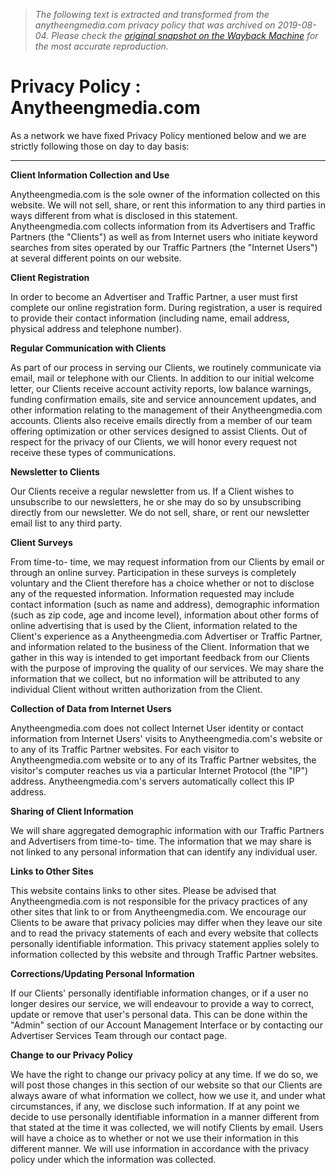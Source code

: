 > *The following text is extracted and transformed from the anytheengmedia.com privacy policy that was archived on 2019-08-04. Please check the [original snapshot on the Wayback Machine](https://web.archive.org/web/20190804135233id_/http%3A//anytheengmedia.com/privacy.html) for the most accurate reproduction.*

# Privacy Policy : Anytheengmedia.com

As a network we have fixed Privacy Policy mentioned below and we are strictly following those on day to day basis: 

* * *

**Client Information Collection and Use**

Anytheengmedia.com is the sole owner of the information collected on this website. We will not sell, share, or rent this information to any third parties in ways different from what is disclosed in this statement. Anytheengmedia.com collects information from its Advertisers and Traffic Partners (the "Clients") as well as from Internet users who initiate keyword searches from sites operated by our Traffic Partners (the "Internet Users") at several different points on our website.

**Client Registration**

In order to become an Advertiser and Traffic Partner, a user must first complete our online registration form. During registration, a user is required to provide their contact information (including name, email address, physical address and telephone number).

**Regular Communication with Clients**

As part of our process in serving our Clients, we routinely communicate via email, mail or telephone with our Clients. In addition to our initial welcome letter, our Clients receive account activity reports, low balance warnings, funding confirmation emails, site and service announcement updates, and other information relating to the management of their Anytheengmedia.com accounts. Clients also receive emails directly from a member of our team offering optimization or other services designed to assist Clients. Out of respect for the privacy of our Clients, we will honor every request not receive these types of communications.

**Newsletter to Clients**

Our Clients receive a regular newsletter from us. If a Client wishes to unsubscribe to our newsletters, he or she may do so by unsubscribing directly from our newsletter. We do not sell, share, or rent our newsletter email list to any third party.

**Client Surveys**

From time-to- time, we may request information from our Clients by email or through an online survey. Participation in these surveys is completely voluntary and the Client therefore has a choice whether or not to disclose any of the requested information. Information requested may include contact information (such as name and address), demographic information (such as zip code, age and income level), information about other forms of online advertising that is used by the Client, information related to the Client's experience as a Anytheengmedia.com Advertiser or Traffic Partner, and information related to the business of the Client. Information that we gather in this way is intended to get important feedback from our Clients with the purpose of improving the quality of our services. We may share the information that we collect, but no information will be attributed to any individual Client without written authorization from the Client.

**Collection of Data from Internet Users**

Anytheengmedia.com does not collect Internet User identity or contact information from Internet Users' visits to Anytheengmedia.com's website or to any of its Traffic Partner websites. For each visitor to Anytheengmedia.com website or to any of its Traffic Partner websites, the visitor's computer reaches us via a particular Internet Protocol (the "IP") address. Anytheengmedia.com's servers automatically collect this IP address.

**Sharing of Client Information**

We will share aggregated demographic information with our Traffic Partners and Advertisers from time-to- time. The information that we may share is not linked to any personal information that can identify any individual user.

**Links to Other Sites**

This website contains links to other sites. Please be advised that Anytheengmedia.com is not responsible for the privacy practices of any other sites that link to or from Anytheengmedia.com. We encourage our Clients to be aware that privacy policies may differ when they leave our site and to read the privacy statements of each and every website that collects personally identifiable information. This privacy statement applies solely to information collected by this website and through Traffic Partner websites.

**Corrections/Updating Personal Information**

If our Clients' personally identifiable information changes, or if a user no longer desires our service, we will endeavour to provide a way to correct, update or remove that user's personal data. This can be done within the "Admin" section of our Account Management Interface or by contacting our Advertiser Services Team through our contact page.

**Change to our Privacy Policy**

We have the right to change our privacy policy at any time. If we do so, we will post those changes in this section of our website so that our Clients are always aware of what information we collect, how we use it, and under what circumstances, if any, we disclose such information. If at any point we decide to use personally identifiable information in a manner different from that stated at the time it was collected, we will notify Clients by email. Users will have a choice as to whether or not we use their information in this different manner. We will use information in accordance with the privacy policy under which the information was collected.
